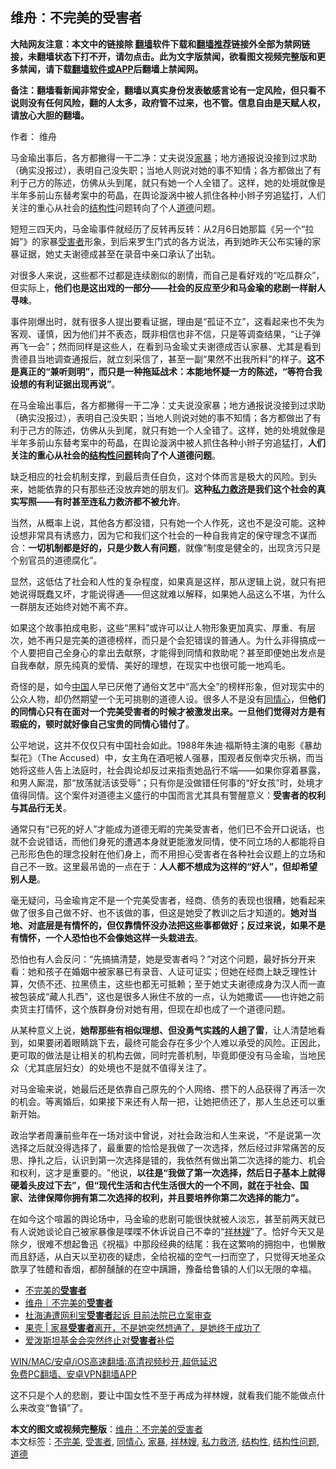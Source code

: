  <h2>维舟：不完美的受害者</h2> <p class="notice"><b>大陆网友注意：本文中的链接除 <a href="https://github.com/bannedbook/fanqiang" >翻墙</a>软件下载和<a href="https://github.com/killgcd/justmysocks/blob/master/README.md">翻墙推荐</a>链接外全部为禁网链接，未翻墙状态下打不开，请勿点击。此为文字版禁闻，欲看图文视频完整版和更多禁闻，请下载<a href="https://github.com/bannedbook/fanqiang">翻墙软件或APP</a>后翻墙上禁闻网。</p><p>备注：翻墙看新闻非常安全，翻墙以真实身份发表敏感言论有一定风险，但只看不说则没有任何风险，翻的人太多，政府管不过来，也不管。信息自由是天赋人权，请放心大胆的翻墙。</b></p>  <div class="entry"> <p>作者： 维舟</p> <p id="summary">马金瑜出事后，各方都撇得一干二净：丈夫说没<a href="https://www.bannedbook.org/bnews/tag/%E5%AE%B6%E6%9A%B4/" class="st_tag internal_tag" rel="tag" title="标签 家暴 下的日志">家暴</a>；地方通报说没接到过求助（确实没报过），表明自己没失职；当地人则说对她的事不知情；各方都做出了有利于己方的陈述，仿佛从头到尾，就只有她一个人全错了。这样，她的处境就像是半年多前山东替考案中的苟晶，在舆论漩涡中被人抓住各种小辫子穷追猛打，人们关注的重心从社会的<a href="https://www.bannedbook.org/bnews/tag/%E7%BB%93%E6%9E%84%E6%80%A7/" class="st_tag internal_tag" rel="tag" title="标签 结构性 下的日志">结构性</a>问题转向了个人<a href="https://www.bannedbook.org/bnews/tag/%e9%81%93%e5%be%b7/" class="st_tag internal_tag" rel="tag" title="标签 道德 下的日志">道德</a>问题。</p> <p id="conimg">短短三四天内，马金瑜事件就经历了反转再反转：从2月6日她那篇《另一个‌‌“拉姆‌‌”》的家暴<a href="https://www.bannedbook.org/bnews/tag/%e5%8f%97%e5%ae%b3%e8%80%85/" class="st_tag internal_tag" rel="tag" title="标签 受害者 下的日志">受害者</a>形象，到后来罗生门式的各方说法，再到她昨天公布实锤的家暴证据，她丈夫谢德成甚至在录音中亲口承认了出轨。</p> <p>对很多人来说，这些都不过都是连续剧似的剧情，而自己是看好戏的‌‌“吃瓜群众‌‌”，但实际上，<strong>他们也是这出戏的一部分</strong><strong>——</strong><strong>社会的反应至少和马金瑜的悲剧一样耐人寻味</strong>。</p> <p>事件刚爆出时，就有很多人提出要看证据，理由是‌‌“孤证不立‌‌”，这看起来也不失为客观、谨慎，因为他们并不表态，既非相信也非不信，只是等调查结果，‌‌“让子弹再飞一会‌‌”；然而同样是这些人，在看到马金瑜丈夫谢德成否认家暴、尤其是看到贵德县当地调查通报后，就立刻采信了，甚至一副‌‌“果然不出我所料‌‌”的样子。<strong>这不是真正的</strong><strong>‌‌“</strong><strong>兼听则明</strong><strong>‌‌”</strong><strong>，而只是一种拖延战术：本能地怀疑一方的陈述，</strong><strong>‌‌“</strong><strong>等符合我设想的有利证据出现再说</strong><strong>‌‌”</strong>。</p>  <p>在马金瑜出事后，各方都撇得一干二净：丈夫说没家暴；地方通报说没接到过求助（确实没报过），表明自己没失职；当地人则说对她的事不知情；各方都做出了有利于己方的陈述，仿佛从头到尾，就只有她一个人全错了。这样，她的处境就像是半年多前山东替考案中的苟晶，在舆论漩涡中被人抓住各种小辫子穷追猛打，<strong>人们关注的重心从社会的<a href="https://www.bannedbook.org/bnews/tag/%E7%BB%93%E6%9E%84%E6%80%A7%E9%97%AE%E9%A2%98/" class="st_tag internal_tag" rel="tag" title="标签 结构性问题 下的日志">结构性问题</a>转向了个人道德问题</strong>。</p> <p>缺乏相应的社会机制支撑，到最后责任自负，这对个体而言是极大的风险。到头来，她能依靠的只有那些还没放弃她的朋友们。<strong>这种<a href="https://www.bannedbook.org/bnews/tag/%E7%A7%81%E5%8A%9B%E6%95%91%E6%B5%8E/" class="st_tag internal_tag" rel="tag" title="标签 私力救济 下的日志">私力救济</a>是我们这个社会的真实写照</strong><strong>——</strong><strong>有时甚至连私力救济都不被允许</strong>。</p> <p>当然，从概率上说，其他各方都没错，只有她一个人作死，这也不是没可能。这种设想非常具有诱惑力，因为它和我们这个社会的一种自我肯定的保守理念不谋而合：<strong>一切机制都是好的，只是少数人有问题</strong>，就像‌‌“制度是健全的，出现贪污只是个别官员的道德腐化‌‌”。</p> <p>显然，这低估了社会和人性的复杂程度，如果真是这样，那从逻辑上说，就只有把她说得既蠢又坏，才能说得通——但这就难以解释，如果她人品这么不堪，为什么一群朋友还始终对她不离不弃。</p> <p>如果这个故事拍成电影，这些‌‌“黑料‌‌”或许可以让人物形象更加真实、厚重、有层次，她不再只是完美的道德榜样，而只是个会犯错误的普通人。为什么非得搞成一个人要把自己全身心的拿出去献祭，才能得到同情和救助呢？甚至即便她出发点是自我奉献，原先纯真的爱情、美好的理想，在现实中也很可能一地鸡毛。</p>  <p>奇怪的是，如今<span class='wp_keywordlink_affiliate'><a href="https://www.bannedbook.org/" title="中国" target="_blank">中国</a></span>人早已厌倦了通俗文艺中‌‌“高大全‌‌”的榜样形象，但对现实中的公众人物，却仍然期望一个无可挑剔的道德人设。很多人不是没有<a href="https://www.bannedbook.org/bnews/tag/%E5%90%8C%E6%83%85%E5%BF%83/" class="st_tag internal_tag" rel="tag" title="标签 同情心 下的日志">同情心</a>，但<strong>他们的同情心只有在面对一个完美受害者的时候才被激发出来。一旦他们觉得对方是有瑕疵的，顿时就好像自己宝贵的同情心错付了</strong>。</p> <p>公平地说，这并不仅仅只有中国社会如此。1988年朱迪·福斯特主演的电影《暴劫梨花》（The Accused）中，女主角在酒吧被人强暴，围观者反倒幸灾乐祸，而当她将这些人告上法庭时，社会舆论却反过来指责她品行不端——如果你穿着暴露，和男人厮混，那‌‌“放荡就活该受辱‌‌”；只有你是没做错任何事的‌‌“好女孩‌‌”时，处境才值得同情。这个案件对道德主义盛行的中国而言尤其具有警醒意义：<strong>受害者的权利与其品行无关</strong>。</p> <p>通常只有‌‌“已死的好人‌‌”才能成为道德无暇的完美受害者，他们已不会开口说话，也就不会说错话，而他们身死的遭遇本身就更能激发同情，使不同立场的人都能将自己形形色色的理念投射在他们身上，而不用担心受害者在各种社会议题上的立场和自己不一致。这里最吊诡的一点在于：<strong>人人都不想成为这样的</strong><strong>‌‌“</strong><strong>好人</strong><strong>‌‌”</strong><strong>，但却希望别人是</strong>。</p> <p>毫无疑问，马金瑜肯定不是一个完美受害者，经商、债务的表现也很糟，她看起来做了很多自己做不好、也不该做的事，但这是她受了教训之后才知道的。<strong>她对当地、对底层是有情怀的，但仅靠情怀没办法把这些事都做好；反过来说，如果不是有情怀，一个人恐怕也不会像她这样一头栽进去</strong>。</p> <p>恐怕也有人会反问：‌‌“先搞搞清楚，她是受害者吗？‌‌”对这个问题，最好拆分开来看：她和孩子在婚姻中被家暴已有录音、人证可证实；但她在经商上缺乏理性计算，欠债不还、拉黑债主，这些也都无可抵赖；至于她丈夫谢德成身为汉人而一直被包装成‌‌“藏人扎西‌‌”，这也是很多人揪住不放的一点，认为她撒谎——也许她之前卖货主打情怀，这个族群身份对她有用，但现在却也成了一个道德问题。</p>  <p>从某种意义上说，<strong>她帮那些有相似理想、但没勇气实践的人趟了雷</strong>，让人清楚地看到，如果要闭着眼睛跳下去，最终可能会存在多少个人难以承受的风险。正因此，更可取的做法是让相关的机构去做，同时完善机制，毕竟即便没有马金瑜，当地民众（尤其底层妇女）的处境也不是就不值得关注了。</p> <p>对马金瑜来说，她最后还是依靠自己原先的个人网络、攒下的人品获得了再活一次的机会。等离婚后，如果接下来还有人帮一把，让她把债还了，那人生总还可以重新开始。</p> <p>政治学者周濂前些年在一场对谈中曾说，对社会政治和人生来说，‌‌“不是说第一次选择之后就没得选择了，最重要的恰恰是我做了一次选择，然后经过非常痛苦的反思、挣扎之后，认识到第一次选择是错的，我依然有做出第二次选择的能力、机会和权利，这才是重要的。‌‌”他说，<strong>以往是</strong><strong>‌‌“</strong><strong>我做了第一次选择，然后日子基本上就得硬着头皮过下去</strong><strong>‌‌”</strong><strong>，但</strong><strong>‌‌“</strong><strong>现代生活和古代生活很大的一个不同，就在于社会、国家、法律保障你拥有第二次选择的权利，并且要培养你第二次选择的能力</strong><strong>‌‌”</strong><strong>。</strong></p> <p>在如今这个喧嚣的舆论场中，马金瑜的悲剧可能很快就被人淡忘，甚至前两天就已有人说她谈论自己被家暴像是喋喋不休诉说自己不幸的‌‌“<a href="https://www.bannedbook.org/bnews/tag/%e7%a5%a5%e6%9e%97%e5%ab%82/" class="st_tag internal_tag" rel="tag" title="标签 祥林嫂 下的日志">祥林嫂</a>‌‌”了。恰好今天又是除夕，很难不想起鲁迅《祝福》中那段经典的结尾：我在这繁响的拥抱中，也懒散而且舒适，从白天以至初夜的疑虑，全给祝福的空气一扫而空了，只觉得天地圣众歆享了牲醴和香烟，都醉醺醺的在空中蹒跚，豫备给鲁镇的人们以无限的幸福。</p> <ul class='op-related-articles' title='相关阅读'> <li><a href='https://www.bannedbook.org/bnews/ssgc/20210211/1485844.html' target='_blank'>不完美的<b>受害者</b></a></li> <li><a href='https://www.bannedbook.org/bnews/baitai/20210211/1485785.html' target='_blank'>维舟｜不完美的<b>受害者</b></a></li> <li><a href='https://www.bannedbook.org/bnews/yule/20210211/1485490.html' target='_blank'>杜海涛遭网利宝<b>受害者</b>起诉 目前法院已立案审查</a></li> <li><a href='https://www.bannedbook.org/bnews/baitai/20210208/1483415.html' target='_blank'>果壳 &#124; 家暴<b>受害者</b>离开，不是她突然想通了，是她终于成功了</a></li> <li><a href='https://www.bannedbook.org/bnews/comments/20210205/1481961.html' target='_blank'>爱泼斯坦基金会突然终止对<b>受害者</b>补偿</a></li> </ul> <p class="texttj"> <a href="https://github.com/bannedbook/fanqiang/wiki/V2ray%E6%9C%BA%E5%9C%BA" target="_blank">WIN/MAC/安卓/iOS高速翻墙:高清视频秒开,超低延迟</a><br/> <a href="https://github.com/bannedbook/fanqiang/wiki/%E7%A6%81%E9%97%BB%E7%BD%91%E5%AE%89%E5%8D%93%E7%BF%BB%E5%A2%99%E6%96%B0%E9%97%BBAPP" target="_blank">免费PC翻墙、安卓VPN翻墙APP</a></p><p>这不只是个人的悲剧，要让中国女性不至于再成为祥林嫂，就看我们能不能做点什么来改变‌‌“鲁镇‌‌”了。</p> <a name='sharetosocial'></a>       <div><b>本文的图文或视频完整版</b>：<a href='https://www.bannedbook.org/bnews/comments/20210212/1486097.html'>维舟：不完美的受害者</a></div>  </div><!--END ENTRY--> <div class="postfooter"> <div>本文标签：<a href="https://www.bannedbook.org/bnews/tag/%E4%B8%8D%E5%AE%8C%E7%BE%8E/" rel="tag">不完美</a>, <a href="https://www.bannedbook.org/bnews/tag/%e5%8f%97%e5%ae%b3%e8%80%85/" rel="tag">受害者</a>, <a href="https://www.bannedbook.org/bnews/tag/%E5%90%8C%E6%83%85%E5%BF%83/" rel="tag">同情心</a>, <a href="https://www.bannedbook.org/bnews/tag/%E5%AE%B6%E6%9A%B4/" rel="tag">家暴</a>, <a href="https://www.bannedbook.org/bnews/tag/%e7%a5%a5%e6%9e%97%e5%ab%82/" rel="tag">祥林嫂</a>, <a href="https://www.bannedbook.org/bnews/tag/%E7%A7%81%E5%8A%9B%E6%95%91%E6%B5%8E/" rel="tag">私力救济</a>, <a href="https://www.bannedbook.org/bnews/tag/%E7%BB%93%E6%9E%84%E6%80%A7/" rel="tag">结构性</a>, <a href="https://www.bannedbook.org/bnews/tag/%E7%BB%93%E6%9E%84%E6%80%A7%E9%97%AE%E9%A2%98/" rel="tag">结构性问题</a>, <a href="https://www.bannedbook.org/bnews/tag/%e9%81%93%e5%be%b7/" rel="tag">道德</a></div>  </div><!--END POSTFOOTER--> 